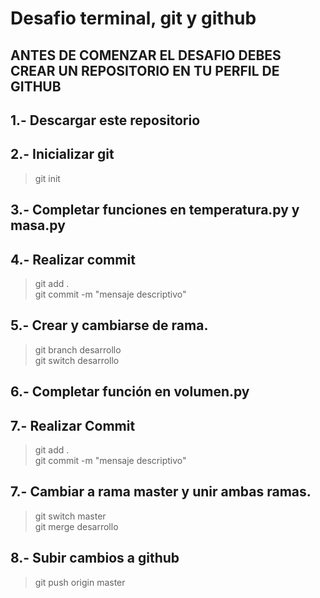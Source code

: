 # Desafio terminal, git y github

## ANTES DE COMENZAR EL DESAFIO DEBES CREAR UN REPOSITORIO EN TU PERFIL DE GITHUB

## 1.- Descargar este repositorio

## 2.- Inicializar git
  > git init

## 3.- Completar funciones en temperatura.py y masa.py
  
## 4.- Realizar commit
  > git add . <br/>
  > git commit -m "mensaje descriptivo"

## 5.- Crear y cambiarse de rama.
  > git branch desarrollo <br/>
  > git switch desarrollo 

## 6.- Completar función en volumen.py

## 7.- Realizar Commit
  > git add . <br/>
  > git commit -m "mensaje descriptivo"

## 7.- Cambiar a rama master y unir ambas ramas.
  > git switch master <br/>
  > git merge desarrollo

## 8.- Subir cambios a github
  > git push origin master

